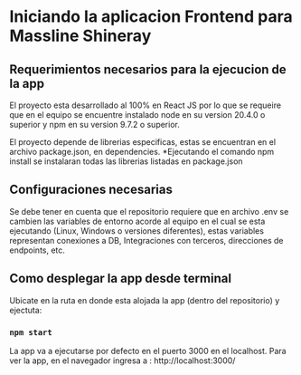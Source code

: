 # Iniciando la aplicacion Frontend para Massline Shineray

## Requerimientos necesarios para la ejecucion de la app

El proyecto esta desarrollado al 100% en React JS por lo que se requeire que en el equipo se encuentre instalado node en 
su version 20.4.0 o superior y npm en su version 9.7.2 o superior.

El proyecto depende de librerias especificas, estas se encuentran en el archivo package.json, en dependencies.
  *Ejecutando el comando npm install se instalaran todas las librerias listadas en package.json

## Configuraciones necesarias

Se debe tener en cuenta que el repositorio requiere que en archivo .env se cambien las variables de entorno acorde 
al equipo en el cual se esta ejecutando (Linux, Windows o versiones diferentes), estas variables representan conexiones
a DB, Integraciones con terceros, direcciones de endpoints, etc.

## Como desplegar la app desde terminal

Ubicate en la ruta en donde esta alojada la app (dentro del repositorio) y ejectuta:

### `npm start`

La app va a ejecutarse por defecto en el puerto 3000 en el localhost.
Para ver la app, en el navegador ingresa a : http://localhost:3000/







